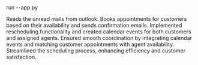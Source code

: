 run --app.py

Reads the unread mails from outlook.
Books appointments for customers based on their availability and sends confirmation emails.
Implemented rescheduling functionality and created calendar events for both customers and assigned agents. 
Ensured smooth coordination by integrating calendar events and matching customer appointments with agent availability. 
Streamlined the scheduling process, enhancing efficiency and customer satisfaction.
